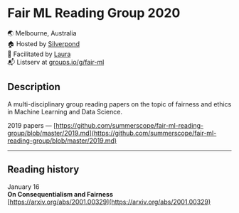 # Fair ML Reading Group 2020
🌏 Melbourne, Australia  
🏠 Hosted by [Silverpond](https://silverpond.com.au/)  
🤖 Facilitated by [Laura](https://twitter.com/summerscope)  
📬 Listserv at [groups.io/g/fair-ml](https://groups.io/g/fair-ml)  
 
## Description
A multi-disciplinary group reading papers on the topic of fairness and ethics in Machine Learning and Data Science. 

2019 papers — [https://github.com/summerscope/fair-ml-reading-group/blob/master/2019.md](https://github.com/summerscope/fair-ml-reading-group/blob/master/2019.md)

---
## Reading history

January 16  
**On Consequentialism and Fairness**  
[https://arxiv.org/abs/2001.00329](https://arxiv.org/abs/2001.00329)  
  
